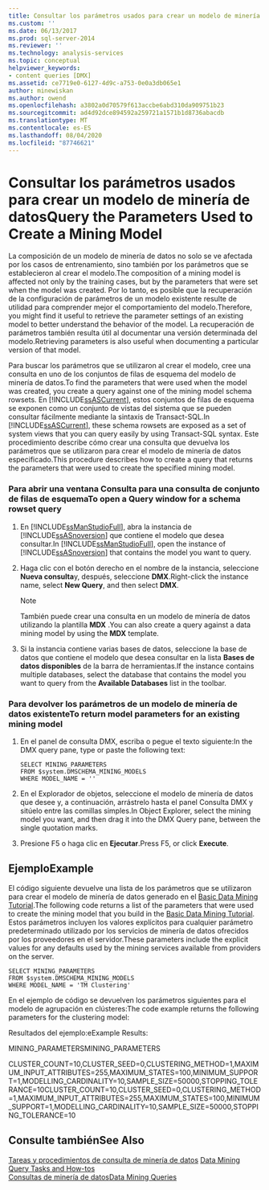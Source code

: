 ```yaml
---
title: Consultar los parámetros usados para crear un modelo de minería de datos | Microsoft Docs
ms.custom: ''
ms.date: 06/13/2017
ms.prod: sql-server-2014
ms.reviewer: ''
ms.technology: analysis-services
ms.topic: conceptual
helpviewer_keywords:
- content queries [DMX]
ms.assetid: ce7719e0-6127-4d9c-a753-0e0a3db065e1
author: minewiskan
ms.author: owend
ms.openlocfilehash: a3802a0d70579f613accbe6abd310da909751b23
ms.sourcegitcommit: ad4d92dce894592a259721a1571b1d8736abacdb
ms.translationtype: MT
ms.contentlocale: es-ES
ms.lasthandoff: 08/04/2020
ms.locfileid: "87746621"
---
```

# <a name="query-the-parameters-used-to-create-a-mining-model"></a><span data-ttu-id="60bba-102">Consultar los parámetros usados para crear un modelo de minería de datos</span><span class="sxs-lookup"><span data-stu-id="60bba-102">Query the Parameters Used to Create a Mining Model</span></span>
  <span data-ttu-id="60bba-103">La composición de un modelo de minería de datos no solo se ve afectada por los casos de entrenamiento, sino también por los parámetros que se establecieron al crear el modelo.</span><span class="sxs-lookup"><span data-stu-id="60bba-103">The composition of a mining model is affected not only by the training cases, but by the parameters that were set when the model was created.</span></span> <span data-ttu-id="60bba-104">Por lo tanto, es posible que la recuperación de la configuración de parámetros de un modelo existente resulte de utilidad para comprender mejor el comportamiento del modelo.</span><span class="sxs-lookup"><span data-stu-id="60bba-104">Therefore, you might find it useful to retrieve the parameter settings of an existing model to better understand the behavior of the model.</span></span> <span data-ttu-id="60bba-105">La recuperación de parámetros también resulta útil al documentar una versión determinada del modelo.</span><span class="sxs-lookup"><span data-stu-id="60bba-105">Retrieving parameters is also useful when documenting a particular version of that model.</span></span>  
  
 <span data-ttu-id="60bba-106">Para buscar los parámetros que se utilizaron al crear el modelo, cree una consulta en uno de los conjuntos de filas de esquema del modelo de minería de datos.</span><span class="sxs-lookup"><span data-stu-id="60bba-106">To find the parameters that were used when the model was created, you create a query against one of the mining model schema rowsets.</span></span> <span data-ttu-id="60bba-107">En [!INCLUDE[ssASCurrent](../../includes/ssascurrent-md.md)], estos conjuntos de filas de esquema se exponen como un conjunto de vistas del sistema que se pueden consultar fácilmente mediante la sintaxis de Transact-SQL.</span><span class="sxs-lookup"><span data-stu-id="60bba-107">In [!INCLUDE[ssASCurrent](../../includes/ssascurrent-md.md)], these schema rowsets are exposed as a set of system views that you can query easily by using Transact-SQL syntax.</span></span> <span data-ttu-id="60bba-108">Este procedimiento describe cómo crear una consulta que devuelva los parámetros que se utilizaron para crear el modelo de minería de datos especificado.</span><span class="sxs-lookup"><span data-stu-id="60bba-108">This procedure describes how to create a query that returns the parameters that were used to create the specified mining model.</span></span>  
  
### <a name="to-open-a-query-window-for-a-schema-rowset-query"></a><span data-ttu-id="60bba-109">Para abrir una ventana Consulta para una consulta de conjunto de filas de esquema</span><span class="sxs-lookup"><span data-stu-id="60bba-109">To open a Query window for a schema rowset query</span></span>  
  
1.  <span data-ttu-id="60bba-110">En [!INCLUDE[ssManStudioFull](../../includes/ssmanstudiofull-md.md)], abra la instancia de [!INCLUDE[ssASnoversion](../../includes/ssasnoversion-md.md)] que contiene el modelo que desea consultar.</span><span class="sxs-lookup"><span data-stu-id="60bba-110">In [!INCLUDE[ssManStudioFull](../../includes/ssmanstudiofull-md.md)], open the instance of [!INCLUDE[ssASnoversion](../../includes/ssasnoversion-md.md)] that contains the model you want to query.</span></span>  
  
2.  <span data-ttu-id="60bba-111">Haga clic con el botón derecho en el nombre de la instancia, seleccione **Nueva consulta**y, después, seleccione **DMX**.</span><span class="sxs-lookup"><span data-stu-id="60bba-111">Right-click the instance name, select **New Query**, and then select **DMX**.</span></span>  
  
    > [!NOTE]  
    >  <span data-ttu-id="60bba-112"> También puede crear una consulta en un modelo de minería de datos utilizando la plantilla **MDX** .</span><span class="sxs-lookup"><span data-stu-id="60bba-112">You can also create a query against a data mining model by using the **MDX** template.</span></span>  
  
3.  <span data-ttu-id="60bba-113">Si la instancia contiene varias bases de datos, seleccione la base de datos que contiene el modelo que desea consultar en la lista **Bases de datos disponibles** de la barra de herramientas.</span><span class="sxs-lookup"><span data-stu-id="60bba-113">If the instance contains multiple databases, select the database that contains the model you want to query from the **Available Databases** list in the toolbar.</span></span>  
  
### <a name="to-return-model-parameters-for-an-existing-mining-model"></a><span data-ttu-id="60bba-114">Para devolver los parámetros de un modelo de minería de datos existente</span><span class="sxs-lookup"><span data-stu-id="60bba-114">To return model parameters for an existing mining model</span></span>  
  
1.  <span data-ttu-id="60bba-115">En el panel de consulta DMX, escriba o pegue el texto siguiente:</span><span class="sxs-lookup"><span data-stu-id="60bba-115">In the DMX query pane, type or paste the following text:</span></span>  
  
    ```  
    SELECT MINING_PARAMETERS  
    FROM $system.DMSCHEMA_MINING_MODELS  
    WHERE MODEL_NAME = ''  
    ```  
  
2.  <span data-ttu-id="60bba-116">En el Explorador de objetos, seleccione el modelo de minería de datos que desee y, a continuación, arrástrelo hasta el panel Consulta DMX y sitúelo entre las comillas simples.</span><span class="sxs-lookup"><span data-stu-id="60bba-116">In Object Explorer, select the mining model you want, and then drag it into the DMX Query pane, between the single quotation marks.</span></span>  
  
3.  <span data-ttu-id="60bba-117">Presione F5 o haga clic en **Ejecutar**.</span><span class="sxs-lookup"><span data-stu-id="60bba-117">Press F5, or click **Execute**.</span></span>  
  
## <a name="example"></a><span data-ttu-id="60bba-118">Ejemplo</span><span class="sxs-lookup"><span data-stu-id="60bba-118">Example</span></span>  
 <span data-ttu-id="60bba-119">El código siguiente devuelve una lista de los parámetros que se utilizaron para crear el modelo de minería de datos generado en el [Basic Data Mining Tutorial](../../tutorials/basic-data-mining-tutorial.md).</span><span class="sxs-lookup"><span data-stu-id="60bba-119">The following code returns a list of the parameters that were used to create the mining model that you build in the [Basic Data Mining Tutorial](../../tutorials/basic-data-mining-tutorial.md).</span></span> <span data-ttu-id="60bba-120">Estos parámetros incluyen los valores explícitos para cualquier parámetro predeterminado utilizado por los servicios de minería de datos ofrecidos por los proveedores en el servidor.</span><span class="sxs-lookup"><span data-stu-id="60bba-120">These parameters include the explicit values for any defaults used by the mining services available from providers on the server.</span></span>  
  
```  
SELECT MINING_PARAMETERS   
FROM $system.DMSCHEMA_MINING_MODELS  
WHERE MODEL_NAME = 'TM Clustering'  
```  
  
 <span data-ttu-id="60bba-121">En el ejemplo de código se devuelven los parámetros siguientes para el modelo de agrupación en clústeres:</span><span class="sxs-lookup"><span data-stu-id="60bba-121">The code example returns the following parameters for the clustering model:</span></span>  
  
 <span data-ttu-id="60bba-122">Resultados del ejemplo:</span><span class="sxs-lookup"><span data-stu-id="60bba-122">eExample Results:</span></span>  
  
 <span data-ttu-id="60bba-123">MINING_PARAMETERS</span><span class="sxs-lookup"><span data-stu-id="60bba-123">MINING_PARAMETERS</span></span>  
  
 <span data-ttu-id="60bba-124">CLUSTER_COUNT=10,CLUSTER_SEED=0,CLUSTERING_METHOD=1,MAXIMUM_INPUT_ATTRIBUTES=255,MAXIMUM_STATES=100,MINIMUM_SUPPORT=1,MODELLING_CARDINALITY=10,SAMPLE_SIZE=50000,STOPPING_TOLERANCE=10</span><span class="sxs-lookup"><span data-stu-id="60bba-124">CLUSTER_COUNT=10,CLUSTER_SEED=0,CLUSTERING_METHOD=1,MAXIMUM_INPUT_ATTRIBUTES=255,MAXIMUM_STATES=100,MINIMUM_SUPPORT=1,MODELLING_CARDINALITY=10,SAMPLE_SIZE=50000,STOPPING_TOLERANCE=10</span></span>  
  
## <a name="see-also"></a><span data-ttu-id="60bba-125">Consulte también</span><span class="sxs-lookup"><span data-stu-id="60bba-125">See Also</span></span>  
 <span data-ttu-id="60bba-126">[Tareas y procedimientos de consulta de minería de datos](data-mining-query-tasks-and-how-tos.md) </span><span class="sxs-lookup"><span data-stu-id="60bba-126">[Data Mining Query Tasks and How-tos](data-mining-query-tasks-and-how-tos.md) </span></span>  
 [<span data-ttu-id="60bba-127">Consultas de minería de datos</span><span class="sxs-lookup"><span data-stu-id="60bba-127">Data Mining Queries</span></span>](data-mining-queries.md)  
  
  
